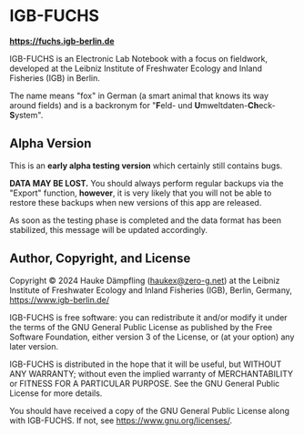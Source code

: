 IGB-FUCHS
=========

**<https://fuchs.igb-berlin.de>**

IGB-FUCHS is an Electronic Lab Notebook with a focus on fieldwork, developed at
the Leibniz Institute of Freshwater Ecology and Inland Fisheries (IGB) in Berlin.

The name means "fox" in German (a smart animal that knows its way around fields)
and is a backronym for "**F**eld- und **U**mweltdaten-**Ch**eck-**S**ystem".

Alpha Version
-------------

This is an **early alpha testing version** which certainly still contains bugs.

**DATA MAY BE LOST.**
You should always perform regular backups via the "Export" function, **however**,
it is very likely that you will not be able to restore these backups when new versions of this app are released.

As soon as the testing phase is completed and the data format has been stabilized, this message will be updated accordingly.


Author, Copyright, and License
------------------------------

Copyright © 2024 Hauke Dämpfling (haukex@zero-g.net)
at the Leibniz Institute of Freshwater Ecology and Inland Fisheries (IGB),
Berlin, Germany, <https://www.igb-berlin.de/>

IGB-FUCHS is free software: you can redistribute it and/or modify it under
the terms of the GNU General Public License as published by the Free Software
Foundation, either version 3 of the License, or (at your option) any later version.

IGB-FUCHS is distributed in the hope that it will be useful, but WITHOUT
ANY WARRANTY; without even the implied warranty of MERCHANTABILITY or FITNESS
FOR A PARTICULAR PURPOSE. See the GNU General Public License for more details.

You should have received a copy of the GNU General Public License along with
IGB-FUCHS. If not, see <https://www.gnu.org/licenses/>.